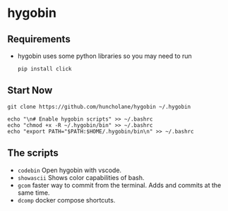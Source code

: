 # hygobin

## Requirements

- hygobin uses some python libraries so you may need to run

  `pip install click`

## Start Now

```
git clone https://github.com/huncholane/hygobin ~/.hygobin

echo "\n# Enable hygobin scripts" >> ~/.bashrc
echo "chmod +x -R ~/.hygobin/bin" >> ~/.bashrc
echo "export PATH="$PATH:$HOME/.hygobin/bin\n" >> ~/.bashrc
```

## The scripts

- `codebin` Open hygobin with vscode.
- `showascii` Shows color capabilities of bash.
- `gcom` faster way to commit from the terminal. Adds and commits at the same time.
- `dcomp` docker compose shortcuts.
